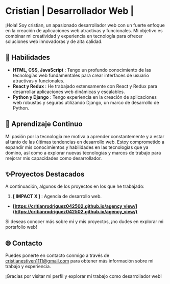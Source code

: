 # Cristian | Desarrollador Web |

¡Hola! Soy cristian, un apasionado desarrollador web con un fuerte enfoque en la creación de aplicaciones web atractivas y funcionales. Mi objetivo es combinar mi creatividad y experiencia en tecnología para ofrecer soluciones web innovadoras y de alta calidad.

## 🤖 Habilidades

-   **HTML, CSS, JavaScript** : Tengo un profundo conocimiento de las tecnologías web fundamentales para crear interfaces de usuario atractivas y funcionales.
-   **React y Redux** : He trabajado extensamente con React y Redux para desarrollar aplicaciones web dinámicas y escalables.
-   **Python y Django** : Tengo experiencia en la creación de aplicaciones web robustas y seguras utilizando Django, un marco de desarrollo de Python.

## 🧐 Aprendizaje Continuo

Mi pasión por la tecnología me motiva a aprender constantemente y a estar al tanto de las últimas tendencias en desarrollo web. Estoy comprometido a expandir mis conocimientos y habilidades en las tecnologías que ya domino, así como a explorar nuevas tecnologías y marcos de trabajo para mejorar mis capacidades como desarrollador.

## ✨Proyectos Destacados

A continuación, algunos de los proyectos en los que he trabajado:

1. **[ IMPACT X ]** : Agencia de desarrollo web.

-   **[https://critianrodriguez042502.github.io/agency_view/](https://critianrodriguez042502.github.io/agency_view/)**

Si deseas conocer más sobre mí y mis proyectos, ¡no dudes en explorar mi portafolio web!

## 🌐 Contacto

Puedes ponerte en contacto conmigo a través de [cristianestiven1111@gmail.com](mailto:tu@email.com) para obtener más información sobre mi trabajo y experiencia.

¡Gracias por visitar mi perfil y explorar mi trabajo como desarrollador web!
